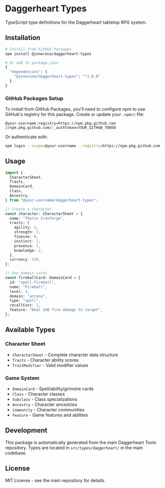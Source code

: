 # Daggerheart Types

TypeScript type definitions for the Daggerheart tabletop RPG system.

## Installation

```bash
# Install from GitHub Packages
npm install @jonwrona/daggerheart-types

# Or add to package.json
{
  "dependencies": {
    "@jonwrona/daggerheart-types": "^1.0.0"
  }
}
```

### GitHub Packages Setup

To install from GitHub Packages, you'll need to configure npm to use GitHub's registry for this package. Create or update your `.npmrc` file:

```
@your-username:registry=https://npm.pkg.github.com
//npm.pkg.github.com/:_authToken=YOUR_GITHUB_TOKEN
```

Or authenticate with:

```bash
npm login --scope=@your-username --registry=https://npm.pkg.github.com
```

## Usage

```typescript
import {
  CharacterSheet,
  Traits,
  DomainCard,
  Class,
  Ancestry,
} from "@your-username/daggerheart-types";

// Create a character
const character: CharacterSheet = {
  name: "Thorin Ironforge",
  traits: {
    agility: 1,
    strength: 3,
    finesse: 0,
    instinct: 2,
    presence: 1,
    knowledge: 2,
  },
  currency: 150,
};

// Use domain cards
const fireballCard: DomainCard = {
  id: "spell-fireball",
  name: "Fireball",
  level: 3,
  domain: "arcana",
  type: "spell",
  recallCost: 2,
  feature: "Deal 2d8 fire damage to target",
};
```

## Available Types

### Character Sheet

- `CharacterSheet` - Complete character data structure
- `Traits` - Character ability scores
- `TraitModifier` - Valid modifier values

### Game System

- `DomainCard` - Spell/ability/grimoire cards
- `Class` - Character classes
- `Subclass` - Class specializations
- `Ancestry` - Character ancestries
- `Community` - Character communities
- `Feature` - Game features and abilities

## Development

This package is automatically generated from the main Daggerheart Tools repository. Types are located in `src/types/daggerheart/` in the main codebase.

## License

MIT License - see the main repository for details.
